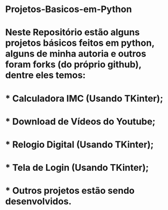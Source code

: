 # Projetos-Basicos-em-Python

# Neste Repositório estão alguns projetos básicos feitos em python, alguns de minha autoria e outros foram forks (do próprio github), dentre eles temos:

# * Calculadora IMC (Usando TKinter);
# * Download de Vídeos do Youtube;
# * Relogio Digital (Usando TKinter);
# * Tela de Login (Usando TKinter);
# * Outros projetos estão sendo desenvolvidos.
